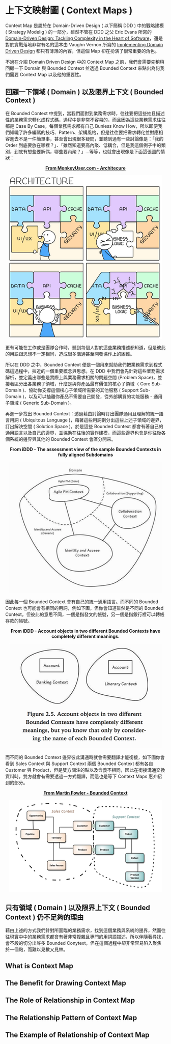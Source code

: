 # 上下文映射圖 ( Context Maps )
Context Map 是屬於在 Domain-Driven Design ( 以下簡稱 DDD ) 中的戰略建模 ( Strategy Modelig ) 的一部分，雖然不管在 DDD 之父 Eric Evans 所寫的 [Domain-Driven Design: Tackling Complexity in the Heart of Software](https://www.oreilly.com/library/view/domain-driven-design-tackling/0321125215/)，還是對於實戰落地非常有名的這本由 Vaughn Vernon 所寫的 [Implementing Domain Driven Design](https://www.oreilly.com/library/view/implementing-domain-driven-design/9780133039900/) 都只有薄薄的內容，但這個 Map 卻在扮演了很常重要的角色。

不過在介紹 Domain Driven Design 中的 Context Map 之前，我們會需要先稍稍回顧一下 Domain 與 Bounded Context 並透過 Bounded Context 來點出為何我們需要 Context Map 以及他的重要性。

## 回顧一下領域 ( Domain ) 以及限界上下文 ( Bounded Context )
在 Bounded Context 中提到，當我們面對到業務需求時，往往要把這些抽且描述性的業務需求轉化成程式碼，過程中是非常不容易的，而且因為這些業務需求往往都是 Case By Case，每個業務需求都有自己 Buniess Know How，所以即便我們知曉了許多編碼的技巧、Pattern、架構風格，但是往往要把需求轉化並對應相容進去不是一件簡單事，甚至會出現很多疑問，並聽到過有一些討論像是：「我的 Order 到底要放在哪裡？」、「雖然知道要高內聚、低耦合，但是我這個例子中的類別，到底有想些要解偶，哪些要內聚？」...等等，也就會出現像是下面這張圖的情狀：

**<p align="center"><a href="https://www.monkeyuser.com/2018/architecture/">From MonkeyUser.com - Architecure</a></p>**
<p align="center">
  <img src="../context-maps/images/when-architecure-meet-business-logic.png?raw=true" width="480px">
</p>

更有可能在工作或是團隊合作時，聽到每個人對於這些業務描述都知道，但是彼此的用語跟思想不一定相同，造成很多溝通甚至開發協作上的困難。

所以在 DDD 之中，Bounded Context 便是一個用來幫助我們把業務需求到程式碼這過程中，拉近的一個重要概念與思想。在 DDD 中我們會先針對這些業務需求解析，並定義出哪些是實際上與業務需求相關的問題空間 (Problem Space)，並接著區分出各業務子領域，什麼是與你產品最有價值的核心子領域（ Core Sub-Domain )、協助你支撐這個核心子領域所需要的其他服務 ( Support Sub-Domain )，以及可以抽離你產品不需要自己開發，從外部購買的功能服務 - 通用子領域 ( Generic Sub-Domain )。

再進一步找出 Bounded Context：透過藉由討論時訂出團隊通用且理解的統一語言用詞 ( Ubiquitous Language )，藉著這些用詞劃分出這些上述子領域的邊界，訂出解決空間 ( Solution Space )，於是這些 Bounded Context 都會有著自己的通用語言以及自己的邊界，並協助在往後的實作建模，而這些邊界也會是你往後各個系統的邊界與其他的 Bounded Context 會區分開來。

**<p align="center">From iDDD - The assessment view of the sample Bounded Contexts in fully aligned Subdomains</p>**
<p align="center">
  <img src="../context-maps/images/domain-and-bounded-context.png?raw=true" width="480px">
</p>

因此每一個 Bounded Context 會有自己的統一通用語言。而不同的 Bounded Context 也可能會有相同的用詞，例如下圖，但你會知道雖然是不同的 Bounded Context，但彼此的意思不同，一個是指發文的帳號，另一個是指銀行裡可以轉帳存款的帳號。

**<p align="center">From iDDD - Account objects in two different Bounded Contexts have completely different meanings.</p>**
<p align="center">
  <img src="../context-maps/images/bounded-context-with-same-term-but-different-meaning.png?raw=true" width="480px">
</p>

而不同的 Bounded Context 邊界彼此溝通時就會需要翻譯才能銜接，如下圖你會看到 Sales Context 與 Support Context 兩個 Bounded Context 都有各自 Customer 與 Product，但是雙方關注的點以及含義不相同，因此在銜接溝通交換資料時，雙方就會有需要透過一方式翻譯，而這也是等下 Context Maps 惠介紹到的部分。

**<p align="center"><a href="https://martinfowler.com/bliki/BoundedContext.html">From Martin Fowler - Bounded Context</a></p>**
<p align="center">
  <img src="../context-maps/images/different-bounded-context.png?raw=true" width="480px">
</p>

## 只有領域 ( Domain ) 以及限界上下文 ( Bounded Context ) 仍不足夠的理由

藉由上述的方式我們針對所面臨的業務需求，找到這個業務與系統的邊界，然而往往現實中中的業務需求都會有著非常複雜且專門的用詞語描述，所以伴隨著尋找，會不段的切分出許多 Bounded Conytext，但在這個過程中卻非常容易陷入聚焦於一個點，而難以見數又見林。




## What is Context Map

## The Benefit for Drawing Context Map

## The Role of Relationship in Context Map

## The Relationship Pattern of Context Map 

## The Example of Relationship of Context Map 
